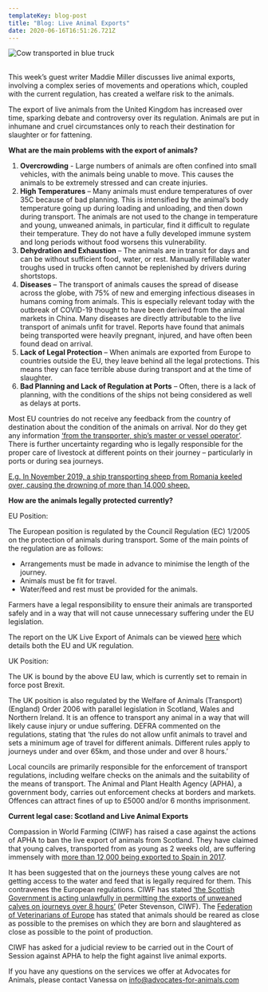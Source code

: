 ```yaml
---
templateKey: blog-post
title: "Blog: Live Animal Exports"
date: 2020-06-16T16:51:26.721Z
---
```

![Cow transported in blue truck](/img/6677557c-bee3-4e8a-97f9-8fad95516f7c.jpeg "Blog: Live Animal Exports")

<!--StartFragment-->

\
This week’s guest writer Maddie Miller discusses live animal exports, involving a complex series of movements and operations which, coupled with the current regulation, has created a welfare risk to the animals.

The export of live animals from the United Kingdom has increased over time, sparking debate and controversy over its regulation. Animals are put in inhumane and cruel circumstances only to reach their destination for slaughter or for fattening.



**What are the main problems with the export of animals?**

1. **Overcrowding** - Large numbers of animals are often confined into small vehicles, with the animals being unable to move. This causes the animals to be extremely stressed and can create injuries.
2. **High Temperatures** – Many animals must endure temperatures of over 35C because of bad planning. This is intensified by the animal’s body temperature going up during loading and unloading, and then down during transport. The animals are not used to the change in temperature and young, unweaned animals, in particular, find it difficult to regulate their temperature. They do not have a fully developed immune system and long periods without food worsens this vulnerability.
3. **Dehydration and Exhaustion** – The animals are in transit for days and can be without sufficient food, water, or rest. Manually refillable water troughs used in trucks often cannot be replenished by drivers during shortstops.
4. **Diseases** – The transport of animals causes the spread of disease across the globe, with 75% of new and emerging infectious diseases in humans coming from animals. This is especially relevant today with the outbreak of COVID-19 thought to have been derived from the animal markets in China. Many diseases are directly attributable to the live transport of animals unfit for travel. Reports have found that animals being transported were heavily pregnant, injured, and have often been found dead on arrival.
5. **Lack of Legal Protection** – When animals are exported from Europe to countries outside the EU, they leave behind all the legal protections. This means they can face terrible abuse during transport and at the time of slaughter.
6. **Bad Planning and Lack of Regulation at Ports** – Often, there is a lack of planning, with the conditions of the ships not being considered as well as delays at ports.

Most EU countries do not receive any feedback from the country of destination about the condition of the animals on arrival. Nor do they get any information [‘from the transporter, ship’s master or vessel operator’](https://ec.europa.eu/food/audits-analysis/overview_reports/details.cfm?rep_id=137). There is further uncertainty regarding who is legally responsible for the proper care of livestock at different points on their journey – particularly in ports or during sea journeys.

[E.g. In November 2019, a ship transporting sheep from Romania keeled over, causing the drowning of more than 14,000 sheep.](https://www.theguardian.com/environment/2020/feb/03/secret-decks-found-on-ship-that-capsized-killing-thousands-of-sheep)



**How are the animals legally protected currently?**

EU Position:

The European position is regulated by the Council Regulation (EC) 1/2005 on the protection of animals during transport. Some of the main points of the regulation are as follows:

* Arrangements must be made in advance to minimise the length of the journey.
* Animals must be fit for travel.
* Water/feed and rest must be provided for the animals.

Farmers have a legal responsibility to ensure their animals are transported safely and in a way that will not cause unnecessary suffering under the EU legislation.

The report on the UK Live Export of Animals can be viewed [here](https://researchbriefings.files.parliament.uk/documents/CBP-8031/CBP-8031.pdf) which details both the EU and UK regulation.

UK Position:

The UK is bound by the above EU law, which is currently set to remain in force post Brexit.

The UK position is also regulated by the Welfare of Animals (Transport) (England) Order 2006 with parallel legislation in Scotland, Wales and Northern Ireland. It is an offence to transport any animal in a way that will likely cause injury or undue suffering. DEFRA commented on the regulations, stating that ‘the rules do not allow unfit animals to travel and sets a minimum age of travel for different animals. Different rules apply to journeys under and over 65km, and those under and over 8 hours.’

Local councils are primarily responsible for the enforcement of transport regulations, including welfare checks on the animals and the suitability of the means of transport. The Animal and Plant Health Agency (APHA), a government body, carries out enforcement checks at borders and markets. Offences can attract fines of up to £5000 and/or 6 months imprisonment.



**Current legal case: Scotland and Live Animal Exports**

Compassion in World Farming (CIWF) has raised a case against the actions of APHA to ban the live export of animals from Scotland. They have claimed that young calves, transported from as young as 2 weeks old, are suffering immensely with [more than 12,000 being exported to Spain in 2017](https://www.heraldscotland.com/news/18502458.opinion-mark-smith-cruel-unjustified-legal-case-scottish-government-might-not-heard/).

It has been suggested that on the journeys these young calves are not getting access to the water and feed that is legally required for them. This contravenes the European regulations. CIWF has stated [‘the Scottish Government is acting unlawfully in permitting the exports of unweaned calves on journeys over 8 hours’](https://theferret.scot/calf-exports-scottish-government-legal-challenge/) (Peter Stevenson, CIWF). The [Federation of Veterinarians of Europe](https://www.fve.org/publications/fve-calls-to-ensure-better-animal-welfare-during-animal-transport/) has stated that animals should be reared as close as possible to the premises on which they are born and slaughtered as close as possible to the point of production.

CIWF has asked for a judicial review to be carried out in the Court of Session against APHA to help the fight against live animal exports.

If you have any questions on the services we offer at Advocates for Animals, please contact Vanessa on info@advocates-for-animals.com

<!--EndFragment-->